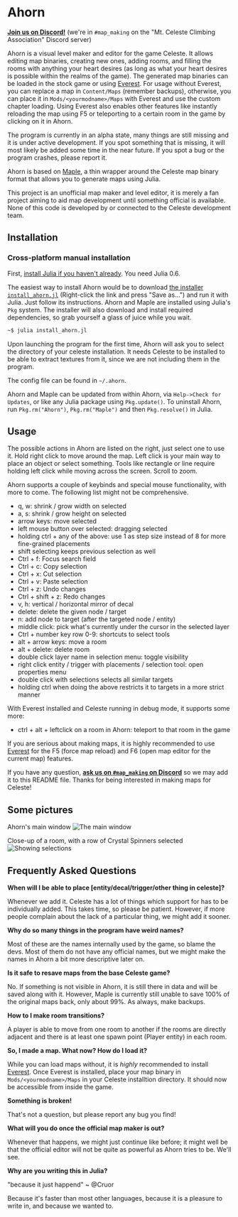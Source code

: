# Ahorn

[**Join us on Discord!**](https://discord.gg/Wtjf4Pb) (we're in `#map_making` on the "Mt. Celeste Climbing Association" Discord server)

Ahorn is a visual level maker and editor for the game Celeste. It allows editing map binaries, creating new ones, adding rooms, and filling the rooms with anything your heart desires (as long as what your heart desires is possible within the realms of the game). The generated map binaries can be loaded in the stock game or using [Everest](https://github.com/EverestAPI/Everest). For usage without Everest, you can replace a map in `Content/Maps` (remember backups), otherwise, you can place it in `Mods/<yourmodname>/Maps` with Everest and use the custom chapter loading. Using Everest also enables other features like instantly reloading the map using F5 or teleporting to a certain room in the game by clicking on it in Ahorn.

The program is currently in an alpha state, many things are still missing and it is under active development. If you spot something that is missing, it will most likely be added some time in the near future. If you spot a bug or the program crashes, please report it.

Ahorn is based on [Maple](https://github.com/CelestialCartographers/Maple), a thin wrapper around the Celeste map binary format that allows you to generate maps using Julia.

This project is an unofficial map maker and level editor, it is merely a fan project aiming to aid map development until something official is available. None of this code is developed by or connected to the Celeste development team.

## Installation

<!--### Windows auto-installer

An easy installer file is available for Windows users. [**Check `#mod_readme` on Discord**](https://discord.gg/PN9f3xh) for a link to the latest installer.-->

### Cross-platform manual installation

First, [install Julia if you haven't already](https://julialang.org/downloads/). You need Julia 0.6.

The easiest way to install Ahorn would be to download [the installer `install_ahorn.jl`](https://raw.githubusercontent.com/CelestialCartographers/Ahorn/master/install_ahorn.jl) (Right-click the link and press "Save as...") and run it with Julia. Just follow its instructions. Ahorn and Maple are installed using Julia's `Pkg` system. The installer will also download and install required dependencies, so grab yourself a glass of juice while you wait.
```sh
~$ julia install_ahorn.jl
```
Upon launching the program for the first time, Ahorn will ask you to select the directory of your celeste installation. It needs Celeste to be installed to be able to extract textures from it, since we are not including them in the program.

The config file can be found in `~/.ahorn`.

Ahorn and Maple can be updated from within Ahorn, via `Help->Check for Updates`, or like any Julia package using `Pkg.update()`. To uninstall Ahorn, run `Pkg.rm("Ahorn")`, `Pkg.rm("Maple")` and then `Pkg.resolve()` in Julia.

## Usage

The possible actions in Ahorn are listed on the right, just select one to use it.
Hold right click to move around the map. Left click is your main way to place an object or select something. Tools like rectangle or line require holding left click while moving across the screen. Scroll to zoom.

Ahorn supports a couple of keybinds and special mouse functionality, with more to come. The following list might not be comprehensive.
 - q, w: shrink / grow width on selected
 - a, s: shrink / grow height on selected
 - arrow keys: move selected
 - left mouse button over selected: dragging selected
 - holding ctrl + any of the above: use 1 as step size instead of 8 for more fine-grained placements
 - shift selecting keeps previous selection as well
 - Ctrl + f: Focus search field
 - Ctrl + c: Copy selection
 - Ctrl + x: Cut selection
 - Ctrl + v: Paste selection
 - Ctrl + z: Undo changes
 - Ctrl + shift + z: Redo changes
 - v, h: vertical / horizontal mirror of decal
 - delete: delete the given node / target
 - n: add node to target (after the targeted node / entity)
 - middle click: pick what's currently under the cursor in the selected layer
 - Ctrl + number key row 0-9: shortcuts to select tools
 - alt + arrow keys: move a room
 - alt + delete: delete room
 - double click layer name in selection menu: toggle visibility
 - right click entity / trigger with placements / selection tool: open properties menu
 - double click with selections selects all similar targets
 - holding ctrl when doing the above restricts it to targets in a more strict manner

 With Everest installed and Celeste running in debug mode, it supports some more:
 - ctrl + alt + leftclick on a room in Ahorn: teleport to that room in the game

If you are serious about making maps, it is highly recommended to use [Everest](https://github.com/EverestAPI/Everest) for the F5 (force map reload) and F6 (open map editor for the current map) features.

If you have any question, [**ask us on `#map_making` on Discord**](https://discord.gg/Wtjf4Pb) so we may add it to this README file. Thanks for being interested in making maps for Celeste!

## Some pictures

Ahorn's main window
![The main window](docs/examples/example1.png)

Close-up of a room, with a row of Crystal Spinners selected
![Showing selections](docs/examples/example2.png)

## Frequently Asked Questions

**When will I be able to place [entity/decal/trigger/other thing in celeste]?**

Whenever we add it. Celeste has a lot of things which support for has to be individually added. This takes time, so please be patient. However, if more people complain about the lack of a particular thing, we might add it sooner.

**Why do so many things in the program have weird names?**

Most of these are the names internally used by the game, so blame the devs. Most of them do not have any official names, but we might make the names in Ahorn a bit more descriptive later on.

**Is it safe to resave maps from the base Celeste game?**

No. If something is not visible in Ahorn, it is still there in data and will be saved along with it. However, Maple is currently still unable to save 100% of the original maps back, only about 99%. As always, make backups.

**How to I make room transitions?**

A player is able to move from one room to another if the rooms are directly adjacent and there is at least one spawn point (Player entity) in each room.

**So, I made a map. What now? How do I load it?**

While you can load maps without, it is _highly_ recommended to install [Everest](https://github.com/EverestAPI/Everest). Once Everest is installed, place your map binary in `Mods/<yourmodname>/Maps` in your Celeste installtion directory. It should now be accessible from inside the game.

**Something is broken!**

That's not a question, but please report any bug you find!

**What will you do once the official map maker is out?**

Whenever that happens, we might just continue like before; it might well be that the official editor will not be quite as powerful as Ahorn tries to be. We'll see.

**Why are you writing this in Julia?**

"because it just happend" ~ @Cruor

Because it's faster than most other languages, because it is a pleasure to write in, and because we wanted to.
